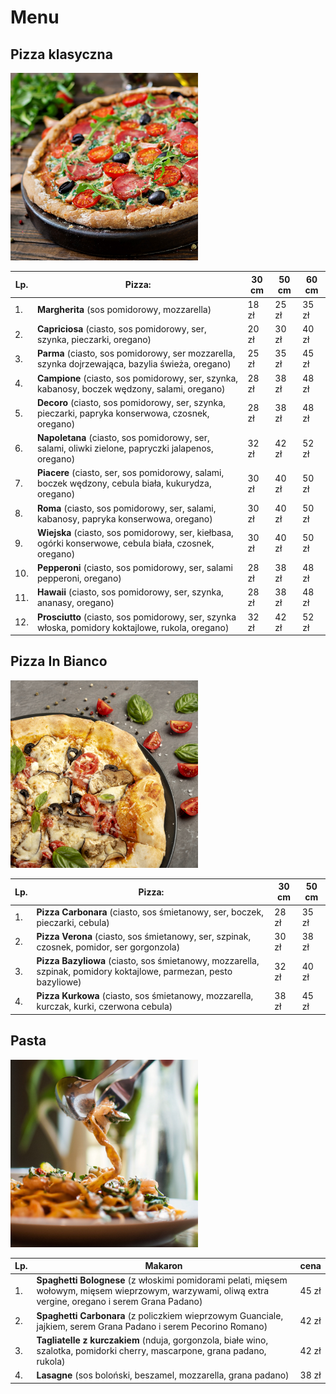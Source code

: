 # Menu

## Pizza klasyczna

<img src = "img/pizza-with-salami-tomatoes-olives-cheese-dough-with-whole-wheat-flour-italian-food.jpg" width = 300>

|Lp. | **Pizza:** | 30 cm | 50 cm | 60 cm |
|----|------------------------------------------------------------------------------------|-----------|------------|------------|  
|1.  |**Margherita** (sos pomidorowy, mozzarella) | 18 zł | 25 zł | 35 zł |
|2.  |**Capriciosa** (ciasto, sos pomidorowy, ser, szynka, pieczarki, oregano) | 20 zł | 30 zł | 40 zł |
|3.  |**Parma** (ciasto, sos pomidorowy, ser mozzarella, szynka dojrzewająca, bazylia świeża, oregano) | 25 zł | 35 zł | 45 zł |
|4.  |**Campione** (ciasto, sos pomidorowy, ser, szynka, kabanosy, boczek wędzony, salami, oregano) | 28 zł | 38 zł | 48 zł |
|5.  |**Decoro** (ciasto, sos pomidorowy, ser, szynka, pieczarki, papryka konserwowa, czosnek, oregano) | 28 zł | 38 zł | 48 zł |
|6.  |**Napoletana** (ciasto, sos pomidorowy, ser, salami, oliwki zielone, papryczki jalapenos, oregano) | 32 zł | 42 zł | 52 zł |
|7.  |**Piacere** (ciasto, ser, sos pomidorowy, salami, boczek wędzony, cebula biała, kukurydza, oregano) | 30 zł | 40 zł | 50 zł |
|8.  |**Roma** (ciasto, sos pomidorowy, ser, salami, kabanosy, papryka konserwowa, oregano) | 30 zł | 40 zł | 50 zł |
|9.  |**Wiejska** (ciasto, sos pomidorowy, ser, kiełbasa, ogórki konserwowe, cebula biała, czosnek, oregano) | 30 zł | 40 zł | 50 zł |
|10. |**Pepperoni** (ciasto, sos pomidorowy, ser, salami pepperoni, oregano) | 28 zł | 38 zł | 48 zł |
|11. |**Hawaii** (ciasto, sos pomidorowy, ser, szynka, ananasy, oregano) | 28 zł | 38 zł | 48 zł |
|12. |**Prosciutto** (ciasto, sos pomidorowy, ser, szynka włoska, pomidory koktajlowe, rukola, oregano) | 32 zł | 42 zł | 52 zł |




## Pizza In Bianco

<img src = "img/high-angle-pizza-plain-background.jpg" width = 300>

|Lp. | **Pizza:** | 30 cm | 50 cm |
|----|------------------------------------------------------------------------------------|-----------|------------|
|1.  |**Pizza Carbonara** (ciasto, sos śmietanowy, ser, boczek, pieczarki, cebula) | 28 zł | 35 zł |
|2.  |**Pizza Verona** (ciasto, sos śmietanowy, ser, szpinak, czosnek, pomidor, ser gorgonzola) | 30 zł | 38 zł |
|3.  |**Pizza Bazyliowa** (ciasto, sos śmietanowy, mozzarella, szpinak, pomidory koktajlowe, parmezan, pesto bazyliowe) | 32 zł | 40 zł |
|4.  |**Pizza Kurkowa** (ciasto, sos śmietanowy, mozzarella, kurczak, kurki, czerwona cebula) | 38 zł | 45 zł |


## Pasta

<img src = "img/vertical-shot-delicious-pasta-white-plate.jpg" width = 300>


|Lp. | **Makaron** |  cena  |
|----|--------------------------------------------------------------------------------------------------------------|------------|
|1.  |**Spaghetti Bolognese** (z włoskimi pomidorami pelati, mięsem wołowym, mięsem wieprzowym, warzywami, oliwą extra vergine, oregano i serem Grana Padano) | 45 zł |
|2.  |**Spaghetti Carbonara** (z policzkiem wieprzowym Guanciale, jajkiem, serem Grana Padano i serem Pecorino Romano) | 42 zł |
|3.  |**Tagliatelle z kurczakiem** (nduja, gorgonzola, białe wino, szalotka, pomidorki cherry, mascarpone, grana padano, rukola) | 42 zł |
|4.  |**Lasagne** (sos boloński, beszamel, mozzarella, grana padano) | 38 zł |







